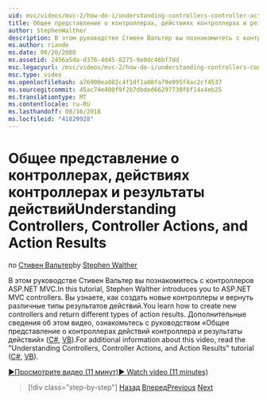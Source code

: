 ```yaml
---
uid: mvc/videos/mvc-2/how-do-i/understanding-controllers-controller-actions-and-action-results
title: Общее представление о контроллерах, действиях контроллерах и результаты действий | Документация Майкрософт
author: StephenWalther
description: В этом руководстве Стивен Вальтер вы познакомитесь с контроллеров ASP.NET MVC. Вы узнаете, как создать новые контроллеры и вернуть различные виды res действие...
ms.author: riande
ms.date: 08/20/2008
ms.assetid: 2456a5da-d376-4d45-8275-9e0dc46bf7dd
msc.legacyurl: /mvc/videos/mvc-2/how-do-i/understanding-controllers-controller-actions-and-action-results
msc.type: video
ms.openlocfilehash: a76900ea082c4f1df1a08fa79e995f4ac2cf4537
ms.sourcegitcommit: 45ac74e400f9f2b7dbded66297730f6f14a4eb25
ms.translationtype: MT
ms.contentlocale: ru-RU
ms.lasthandoff: 08/16/2018
ms.locfileid: "41829928"
---
```

<a name="understanding-controllers-controller-actions-and-action-results"></a><span data-ttu-id="282f6-104">Общее представление о контроллерах, действиях контроллерах и результаты действий</span><span class="sxs-lookup"><span data-stu-id="282f6-104">Understanding Controllers, Controller Actions, and Action Results</span></span>
====================
<span data-ttu-id="282f6-105">по [Стивен Вальтер](https://github.com/StephenWalther)</span><span class="sxs-lookup"><span data-stu-id="282f6-105">by [Stephen Walther](https://github.com/StephenWalther)</span></span>

<span data-ttu-id="282f6-106">В этом руководстве Стивен Вальтер вы познакомитесь с контроллеров ASP.NET MVC.</span><span class="sxs-lookup"><span data-stu-id="282f6-106">In this tutorial, Stephen Walther introduces you to ASP.NET MVC controllers.</span></span> <span data-ttu-id="282f6-107">Вы узнаете, как создать новые контроллеры и вернуть различные типы результатов действий.</span><span class="sxs-lookup"><span data-stu-id="282f6-107">You learn how to create new controllers and return different types of action results.</span></span> <span data-ttu-id="282f6-108">Дополнительные сведения об этом видео, ознакомьтесь с руководством «Общее представление о контроллерах действий контроллера и результаты действий» ([C#](../../../overview/older-versions-1/controllers-and-routing/aspnet-mvc-controllers-overview-cs.md), [VB](../../../overview/older-versions-1/controllers-and-routing/asp-net-mvc-controller-overview-vb.md)).</span><span class="sxs-lookup"><span data-stu-id="282f6-108">For additional information about this video, read the "Understanding Controllers, Controller Actions, and Action Results" tutorial ([C#](../../../overview/older-versions-1/controllers-and-routing/aspnet-mvc-controllers-overview-cs.md), [VB](../../../overview/older-versions-1/controllers-and-routing/asp-net-mvc-controller-overview-vb.md)).</span></span>

[<span data-ttu-id="282f6-109">&#9654;Просмотрите видео (11 минут)</span><span class="sxs-lookup"><span data-stu-id="282f6-109">&#9654; Watch video (11 minutes)</span></span>](https://channel9.msdn.com/Blogs/ASP-NET-Site-Videos/understanding-controllers-controller-actions-and-action-results)

> [!div class="step-by-step"]
> <span data-ttu-id="282f6-110">[Назад](aspnet-mvc-controller-overview.md)
> [Вперед](understanding-views-view-data-and-html-helpers.md)</span><span class="sxs-lookup"><span data-stu-id="282f6-110">[Previous](aspnet-mvc-controller-overview.md)
[Next](understanding-views-view-data-and-html-helpers.md)</span></span>
